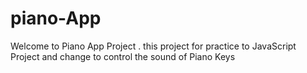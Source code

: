 # piano-App
Welcome to Piano App Project . this project for practice to JavaScript Project and change to control the sound of Piano Keys
